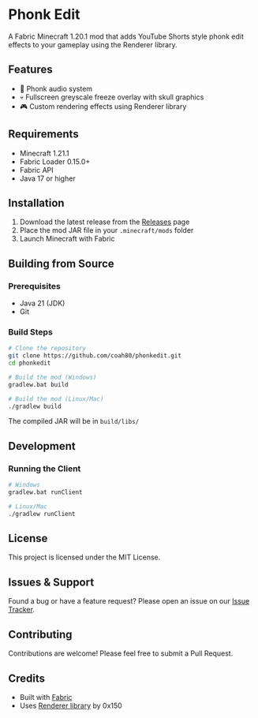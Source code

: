 # Phonk Edit

A Fabric Minecraft 1.20.1 mod that adds YouTube Shorts style phonk edit effects to your gameplay using the Renderer library.

## Features

- 🎵 Phonk audio system
- 💀 Fullscreen greyscale freeze overlay with skull graphics
- 🎮 Custom rendering effects using Renderer library

## Requirements

- Minecraft 1.21.1
- Fabric Loader 0.15.0+
- Fabric API
- Java 17 or higher

## Installation

1. Download the latest release from the [Releases](https://github.com/coah80/phonkedit/releases) page
2. Place the mod JAR file in your `.minecraft/mods` folder
3. Launch Minecraft with Fabric

## Building from Source

### Prerequisites

- Java 21 (JDK)
- Git

### Build Steps

```bash
# Clone the repository
git clone https://github.com/coah80/phonkedit.git
cd phonkedit

# Build the mod (Windows)
gradlew.bat build

# Build the mod (Linux/Mac)
./gradlew build
```

The compiled JAR will be in `build/libs/`

## Development

### Running the Client

```bash
# Windows
gradlew.bat runClient

# Linux/Mac
./gradlew runClient
```

## License

This project is licensed under the MIT License.

## Issues & Support

Found a bug or have a feature request? Please open an issue on our [Issue Tracker](https://github.com/coah80/phonkedit/issues).

## Contributing

Contributions are welcome! Please feel free to submit a Pull Request.

## Credits

- Built with [Fabric](https://fabricmc.net/)
- Uses [Renderer library](https://github.com/0x150/renderer) by 0x150
